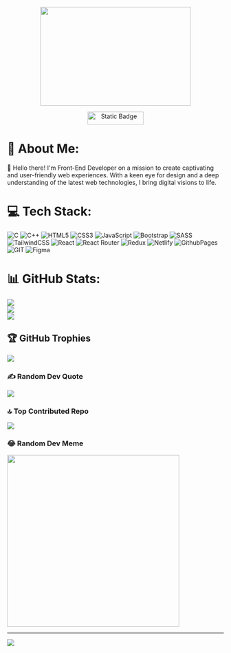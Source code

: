<div  align="center" >

<p>
 <img width="350" height="230" src="https://github.com/SonuK-Mehta/Sonuk-Mehta/assets/131943134/5ae6d49d-8ae2-47f8-850f-eb655a20309a" > 
</p>
<p><a href="mailto:sonumehta0983@gmail.com"><img width="130" height="30" width="130" height="30" alt="Static Badge" src="https://img.shields.io/badge/%F0%9F%8C%90_Contact_Me-%231864ab?style=for-the-badge">

</a></p>
</div>

# 💫 About Me:
👋 Hello there! I'm Front-End Developer on a mission to create captivating and user-friendly web experiences. With a keen eye for design and a deep understanding of the latest web technologies, I bring digital visions to life.


# 💻 Tech Stack:
![C](https://img.shields.io/badge/c-%2300599C.svg?style=for-the-badge&logo=c&logoColor=white) ![C++](https://img.shields.io/badge/c++-%2300599C.svg?style=for-the-badge&logo=c%2B%2B&logoColor=white) ![HTML5](https://img.shields.io/badge/html5-%23E34F26.svg?style=for-the-badge&logo=html5&logoColor=white) ![CSS3](https://img.shields.io/badge/css3-%231572B6.svg?style=for-the-badge&logo=css3&logoColor=white) ![JavaScript](https://img.shields.io/badge/javascript-%23323330.svg?style=for-the-badge&logo=javascript&logoColor=%23F7DF1E) ![Bootstrap](https://img.shields.io/badge/bootstrap-%238511FA.svg?style=for-the-badge&logo=bootstrap&logoColor=white) ![SASS](https://img.shields.io/badge/SASS-hotpink.svg?style=for-the-badge&logo=SASS&logoColor=white) ![TailwindCSS](https://img.shields.io/badge/tailwindcss-%2338B2AC.svg?style=for-the-badge&logo=tailwind-css&logoColor=white) ![React](https://img.shields.io/badge/react-%2320232a.svg?style=for-the-badge&logo=react&logoColor=%2361DAFB) ![React Router](https://img.shields.io/badge/React_Router-CA4245?style=for-the-badge&logo=react-router&logoColor=white) ![Redux](https://img.shields.io/badge/redux-%23593d88.svg?style=for-the-badge&logo=redux&logoColor=white) ![Netlify](https://img.shields.io/badge/netlify-%23000000.svg?style=for-the-badge&logo=netlify&logoColor=#00C7B7) ![GithubPages](https://img.shields.io/badge/github%20pages-121013?style=for-the-badge&logo=github&logoColor=white) ![GIT](https://img.shields.io/badge/Git-fc6d26?style=for-the-badge&logo=git&logoColor=white) ![Figma](https://img.shields.io/badge/figma-%23F24E1E.svg?style=for-the-badge&logo=figma&logoColor=white)
# 📊 GitHub Stats:
![](https://github-readme-stats.vercel.app/api?username=sonuk-mehta&theme=radical&hide_border=false&include_all_commits=false&count_private=true)<br/>
![](https://github-readme-streak-stats.herokuapp.com/?user=sonuk-mehta&theme=radical&hide_border=false)<br/>
![](https://github-readme-stats.vercel.app/api/top-langs/?username=sonuk-mehta&theme=radical&hide_border=false&include_all_commits=false&count_private=true&layout=compact)

## 🏆 GitHub Trophies
![](https://github-profile-trophy.vercel.app/?username=sonuk-mehta&theme=radical&no-frame=false&no-bg=false&margin-w=4)

### ✍️ Random Dev Quote
![](https://quotes-github-readme.vercel.app/api?type=horizontal&theme=radical)

### 🔝 Top Contributed Repo
![](https://github-contributor-stats.vercel.app/api?username=sonuk-mehta&limit=5&theme=dark&combine_all_yearly_contributions=true)

### 😂 Random Dev Meme
<img src='https://randommeme-five.vercel.app/' style="height: 400px;"/>

---
[![](https://visitcount.itsvg.in/api?id=sonuk-mehta&icon=0&color=0)](https://visitcount.itsvg.in)

<!-- Proudly created with GPRM ( https://gprm.itsvg.in ) -->
